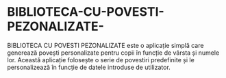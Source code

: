 # BIBLIOTECA-CU-POVESTI-PEZONALIZATE-
BIBLIOTECA CU POVESTI PEZONALIZATE este o aplicație simplă care generează povești personalizate pentru copii în
funcție de vârsta și numele lor. Această aplicație folosește o serie de povestiri predefinite și
le personalizează în funcție de datele introduse de utilizator.
